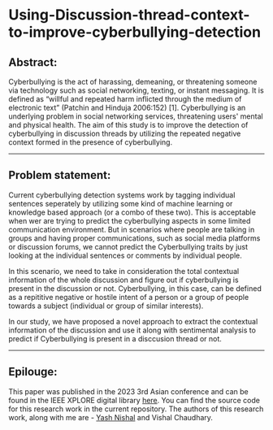 # Using-Discussion-thread-context-to-improve-cyberbullying-detection

## Abstract:
Cyberbullying is the act of harassing, demeaning, or threatening someone via technology such as social networking, texting, or instant messaging. It is defined as “willful and repeated harm inflicted through the medium of electronic text” (Patchin and Hinduja 2006:152) [1]. Cyberbullying is an underlying problem in social networking services, threatening users' mental and physical health. The aim of this study is to improve the detection of cyberbullying in discussion threads by utilizing the repeated negative context formed in the presence of cyberbullying.

---

## Problem statement:
Current cyberbullying detection systems work by tagging individual sentences seperately by utilizing some kind of machine learning or knowledge based approach (or a combo of these two). This is acceptable when wer are trying to predict the cyberbullying aspects in some limited communication environment. But in scenarios where people are talking in groups and having proper communications, such as social media platforms or discussion forums, we cannot predict the Cyberbullying traits by just looking at the individual sentences or comments by individual people.

In this scenario, we need to take in consideration the total contextual information of the whole discussion and figure out if cyberbullying is present in the discussion or not. Cyberbullying, in this case, can be defined as a repititive negative or hostile intent of a person or a group of people towards a subject (individual or group of similar interests).

In our study, we have proposed a novel approach to extract the contextual information of the discussion and use it along with sentimental analysis to predict if Cyberbullying is present in a disccusion thread or not.

---

## Epilouge:
This paper was published in the 2023 3rd Asian conference and can be found in the IEEE XPLORE digital library [here](https://ieeexplore.ieee.org/document/10270005). You can find the source code for this research work in the current repository.
The authors of this research work, along with me are - [Yash Nishal](https://github.com/yashnishal) and Vishal Chaudhary.
